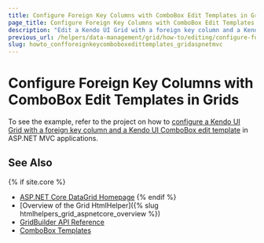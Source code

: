 ```yaml
---
title: Configure Foreign Key Columns with ComboBox Edit Templates in Grids
page_title: Configure Foreign Key Columns with ComboBox Edit Templates in Grids
description: "Edit a Kendo UI Grid with a foreign key column and a Kendo UI ComboBox template in ASP.NET MVC applications."
previous_url: /helpers/data-management/grid/how-to/editing/configure-foreignkey-columns-combobox-edit-template
slug: howto_confforeignkeycomboboxedittemplates_gridaspnetmvc
---
```


# Configure Foreign Key Columns with ComboBox Edit Templates in Grids

To see the example, refer to the project on how to [configure a Kendo UI Grid with a foreign key column and a Kendo UI ComboBox edit template](https://github.com/telerik/ui-for-aspnet-mvc-examples/tree/master/Telerik.Examples.Mvc/Telerik.Examples.Mvc/Areas/GridForeignKeyComboBoxColumn) in ASP.NET MVC applications.

## See Also

{% if site.core %}
* [ASP.NET Core DataGrid Homepage](https://www.telerik.com/aspnet-core-ui/grid)
{% endif %}
* [Overview of the Grid HtmlHelper]({% slug htmlhelpers_grid_aspnetcore_overview %})
* [GridBuilder API Reference](https://docs.telerik.com/aspnet-mvc/api/kendo.mvc.ui.fluent/gridbuilder)
* [ComboBox Templates](https://docs.telerik.com/kendo-ui/controls/combobox/overview#templates)
